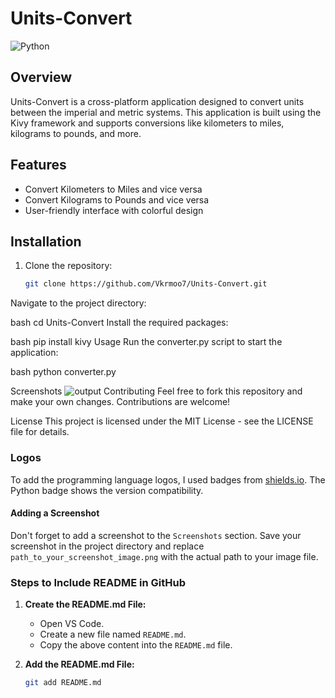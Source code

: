 
# Units-Convert

![Python](https://img.shields.io/badge/Python-3.8%2B-blue)

## Overview
Units-Convert is a cross-platform application designed to convert units between the imperial and metric systems. This application is built using the Kivy framework and supports conversions like kilometers to miles, kilograms to pounds, and more.

## Features
- Convert Kilometers to Miles and vice versa
- Convert Kilograms to Pounds and vice versa
- User-friendly interface with colorful design

## Installation
1. Clone the repository:
   ```bash
   git clone https://github.com/Vkrmoo7/Units-Convert.git
Navigate to the project directory:

bash
cd Units-Convert
Install the required packages:

bash
pip install kivy
Usage
Run the converter.py script to start the application:

bash
python converter.py

Screenshots
![output](output.png)
Contributing
Feel free to fork this repository and make your own changes. Contributions are welcome!

License
This project is licensed under the MIT License - see the LICENSE file for details.



### Logos
To add the programming language logos, I used badges from [shields.io](https://shields.io/). The Python badge shows the version compatibility.

#### Adding a Screenshot
Don't forget to add a screenshot to the `Screenshots` section. Save your screenshot in the project directory and replace `path_to_your_screenshot_image.png` with the actual path to your image file.

### Steps to Include README in GitHub
1. **Create the README.md File:** 
   - Open VS Code.
   - Create a new file named `README.md`.
   - Copy the above content into the `README.md` file.

2. **Add the README.md File:**
   ```bash
   git add README.md